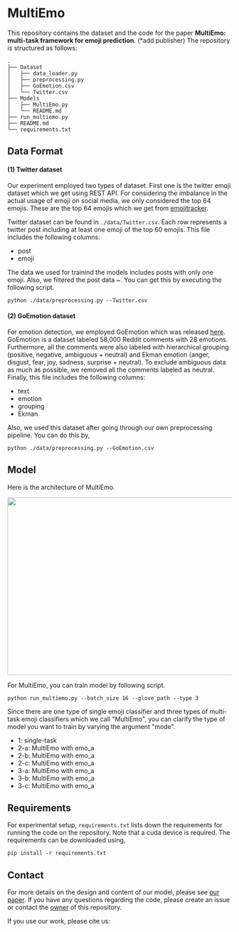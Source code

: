 # MultiEmo 

This repository contains the dataset and the code for the paper **MultiEmo: multi-task framework for emoji prediction**. (*add publisher)
The repository is structured as follows:

``` 
.
├── Dataset 
│   ├── data_loader.py 
│   ├── preprocessing.py 
│   ├── GoEmotion.csv
│   └── Twitter.csv 
├── Models
│   ├── MultiEmo.py 
│   └── README.md
├── run_multiemo.py
├── README.md
└── requirements.txt
``` 


Data Format
-------------

#### (1) Twitter dataset
Our experiment employed two types of dataset.
First one is the twitter emoji dataset which we get using REST API. For considering the imbalance in the actual usage of emoji on social media, we only considered the top 64 emojis. These are the top 64 emojis which we get from [emojitracker](http://www.emojitracker.com/).


Twitter dataset can be found in ``./data/Twitter.csv``. Each row represents a twitter post including at least one emoji of the top 60 emojis. This file includes the following columns:
* post
* emoji 

The data we used for trainind the models includes posts with only one emoji. Also, we filtered the post data ~. You can get this by executing the following script.
```
python ./data/preprocessing.py --Twitter.csv
``` 

#### (2) GoEmotion dataset
For emotion detection, we employed GoEmotion which was released [here](https://github.com/google-research/google-research/tree/master/goemotions).
GoEmotion is a dataset labeled 58,000 Reddit  comments with 28 emotions. Furthermore, all the comments were also labeled with hierarchical grouping (positive, negative, ambiguous + neutral) and Ekman emotion (anger, disgust, fear, joy, sadness, surprise + neutral). To exclude ambiguous data as much as possible, we removed all the comments labeled as neutral. Finally, this file includes the following columns:
* text
* emotion
* grouping
* Ekman

Also, we used this dataset after going through our own preprocessing pipeline. You can do this by,
```
python ./data/preprocessing.py --GoEmotion.csv
```


Model
-------------
Here is the architecture of MultiEmo. 


<img src="https://user-images.githubusercontent.com/63252403/148646373-28f826ff-ed44-4129-963c-3f08a93ca686.JPG" width="700" height="400"/> 



For MultiEmo, you can train model by following script.
```
python run_multiemo.py --batch_size 16 --glove_path --type 3
```
Since there are one type of single emoji classifier and three types of multi-task emoji classifiers which we call "MultiEmo", you can clarify the type of model you want to train by varying the argument "mode".
* 1: single-task 
* 2-a: MultiEmo with emo_a 
* 2-b: MultiEmo with emo_a 
* 2-c: MultiEmo with emo_a 
* 3-a: MultiEmo with emo_a 
* 3-b: MultiEmo with emo_a 
* 3-c: MultiEmo with emo_a 


Requirements 
-------------
For experimental setup, ``requirements.txt`` lists down the requirements for running the code on the repository. Note that a cuda device is required.
The requirements can be downloaded using,
```
pip install -r requirements.txt
``` 


Contact 
-------------
For more details on the design and content of our model, please see [our paper]().
If you have any questions regarding the code, please create an issue or contact the [owner]() of this repository.

If you use our work, please cite us:

